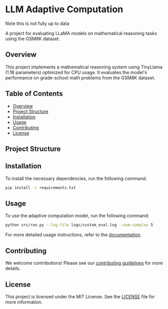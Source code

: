 # LLM Adaptive Computation

Note this is not fully up to data

A project for evaluating LLaMA models on mathematical reasoning tasks using the GSM8K dataset.

## Overview

This project implements a mathematical reasoning system using TinyLlama (1.1B parameters) optimized for CPU usage. It evaluates the model's performance on grade-school math problems from the GSM8K dataset.

## Table of Contents

- [Overview](#overview)
- [Project Structure](#project-structure)
- [Installation](#installation)
- [Usage](#usage)
- [Contributing](#contributing)
- [License](#license)

## Project Structure

## Installation

To install the necessary dependencies, run the following command:

```bash
pip install -r requirements.txt
```

## Usage

To use the adaptive computation model, run the following command:

```bash
python src/run.py --log-file logs/custom_eval.log --num-samples 5
```

For more detailed usage instructions, refer to the [documentation](docs/USAGE.md).

## Contributing

We welcome contributions! Please see our [contributing guidelines](CONTRIBUTING.md) for more details.

## License

This project is licensed under the MIT License. See the [LICENSE](LICENSE) file for more information.
